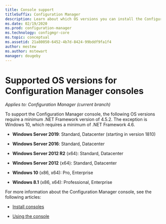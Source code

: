```yaml
---
title: Console support
titleSuffix: Configuration Manager
description: Learn about which OS versions you can install the Configuration Manager console.
ms.date: 02/19/2020
ms.prod: configuration-manager
ms.technology: configmgr-core
ms.topic: conceptual
ms.assetid: 21a80050-6452-4b7d-8424-99bddf9fa1f4
author: mestew
ms.author: mstewart
manager: dougeby
---
```


# Supported OS versions for Configuration Manager consoles

*Applies to: Configuration Manager (current branch)*

To support the Configuration Manager console, the following OS versions require a minimum .NET Framework version of 4.5.2. The exception is Windows 10, which requires a minimum of .NET Framework 4.6.  

- **Windows Server 2019**: Standard, Datacenter (starting in version 1810)  

- **Windows Server 2016**: Standard, Datacenter  

- **Windows Server 2012 R2** (x64): Standard, Datacenter  

- **Windows Server 2012** (x64): Standard, Datacenter  

- **Windows 10** (x86, x64): Pro, Enterprise  

- **Windows 8.1** (x86, x64): Professional, Enterprise  

For more information about the Configuration Manager console, see the following articles:

- [Install consoles](../../servers/deploy/install/install-consoles.md)  

- [Using the console](../../servers/manage/admin-console.md)  
